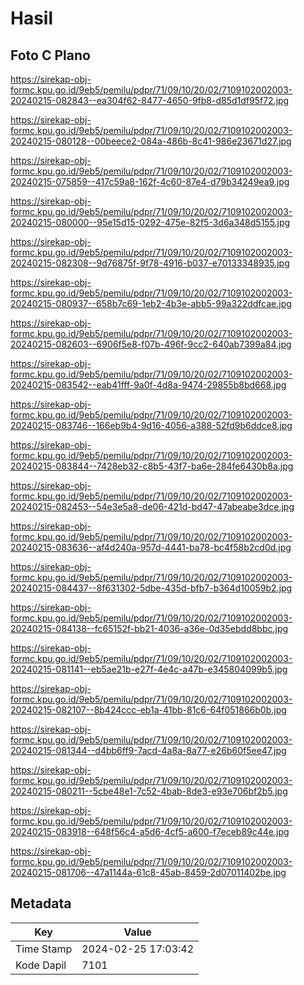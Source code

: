 # Hasil

## Foto C Plano

https://sirekap-obj-formc.kpu.go.id/9eb5/pemilu/pdpr/71/09/10/20/02/7109102002003-20240215-082843--ea304f62-8477-4650-9fb8-d85d1df95f72.jpg

https://sirekap-obj-formc.kpu.go.id/9eb5/pemilu/pdpr/71/09/10/20/02/7109102002003-20240215-080128--00beece2-084a-486b-8c41-986e23671d27.jpg

https://sirekap-obj-formc.kpu.go.id/9eb5/pemilu/pdpr/71/09/10/20/02/7109102002003-20240215-075859--417c59a8-162f-4c60-87e4-d79b34249ea9.jpg

https://sirekap-obj-formc.kpu.go.id/9eb5/pemilu/pdpr/71/09/10/20/02/7109102002003-20240215-080000--95e15d15-0292-475e-82f5-3d6a348d5155.jpg

https://sirekap-obj-formc.kpu.go.id/9eb5/pemilu/pdpr/71/09/10/20/02/7109102002003-20240215-082308--9d76875f-9f78-4916-b037-e70133348935.jpg

https://sirekap-obj-formc.kpu.go.id/9eb5/pemilu/pdpr/71/09/10/20/02/7109102002003-20240215-080937--658b7c69-1eb2-4b3e-abb5-99a322ddfcae.jpg

https://sirekap-obj-formc.kpu.go.id/9eb5/pemilu/pdpr/71/09/10/20/02/7109102002003-20240215-082603--6906f5e8-f07b-496f-9cc2-640ab7399a84.jpg

https://sirekap-obj-formc.kpu.go.id/9eb5/pemilu/pdpr/71/09/10/20/02/7109102002003-20240215-083542--eab41fff-9a0f-4d8a-9474-29855b8bd668.jpg

https://sirekap-obj-formc.kpu.go.id/9eb5/pemilu/pdpr/71/09/10/20/02/7109102002003-20240215-083746--166eb9b4-9d16-4056-a388-52fd9b6ddce8.jpg

https://sirekap-obj-formc.kpu.go.id/9eb5/pemilu/pdpr/71/09/10/20/02/7109102002003-20240215-083844--7428eb32-c8b5-43f7-ba6e-284fe6430b8a.jpg

https://sirekap-obj-formc.kpu.go.id/9eb5/pemilu/pdpr/71/09/10/20/02/7109102002003-20240215-082453--54e3e5a8-de06-421d-bd47-47abeabe3dce.jpg

https://sirekap-obj-formc.kpu.go.id/9eb5/pemilu/pdpr/71/09/10/20/02/7109102002003-20240215-083636--af4d240a-957d-4441-ba78-bc4f58b2cd0d.jpg

https://sirekap-obj-formc.kpu.go.id/9eb5/pemilu/pdpr/71/09/10/20/02/7109102002003-20240215-084437--8f631302-5dbe-435d-bfb7-b364d10059b2.jpg

https://sirekap-obj-formc.kpu.go.id/9eb5/pemilu/pdpr/71/09/10/20/02/7109102002003-20240215-084138--fc65152f-bb21-4036-a36e-0d35ebdd8bbc.jpg

https://sirekap-obj-formc.kpu.go.id/9eb5/pemilu/pdpr/71/09/10/20/02/7109102002003-20240215-081141--eb5ae21b-e27f-4e4c-a47b-e345804099b5.jpg

https://sirekap-obj-formc.kpu.go.id/9eb5/pemilu/pdpr/71/09/10/20/02/7109102002003-20240215-082107--8b424ccc-eb1a-41bb-81c6-64f051866b0b.jpg

https://sirekap-obj-formc.kpu.go.id/9eb5/pemilu/pdpr/71/09/10/20/02/7109102002003-20240215-081344--d4bb6ff9-7acd-4a8a-8a77-e26b60f5ee47.jpg

https://sirekap-obj-formc.kpu.go.id/9eb5/pemilu/pdpr/71/09/10/20/02/7109102002003-20240215-080211--5cbe48e1-7c52-4bab-8de3-e93e706bf2b5.jpg

https://sirekap-obj-formc.kpu.go.id/9eb5/pemilu/pdpr/71/09/10/20/02/7109102002003-20240215-083918--648f56c4-a5d6-4cf5-a600-f7eceb89c44e.jpg

https://sirekap-obj-formc.kpu.go.id/9eb5/pemilu/pdpr/71/09/10/20/02/7109102002003-20240215-081706--47a1144a-61c8-45ab-8459-2d07011402be.jpg


## Metadata

| Key        | Value               |
| ---------- | ------------------- |
| Time Stamp | 2024-02-25 17:03:42 |
| Kode Dapil | 7101                |



